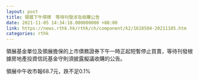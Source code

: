 ```yaml
---
layout: post
title: 領展下午停牌　等待刊發涉及收購公告
date: 2021-11-05 14:34:18.000000000 +08:00
link: https://news.rthk.hk/rthk/ch/component/k2/1618504-20211105.htm
categories: rthk
---
```


領展基金單位及領展擔保的上市債務證券下午一時正起短暫停止買賣，等待刊發根據房地產投資信託基金守則須披露擬議收購的公告。

領展中午收市報68.7元，跌不足0.1%
